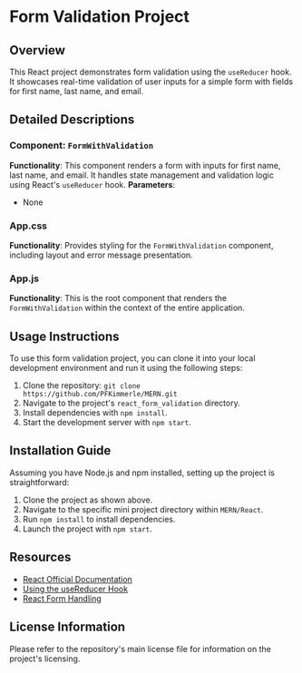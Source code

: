 # Form Validation Project

## Overview
This React project demonstrates form validation using the `useReducer` hook. It showcases real-time validation of user inputs for a simple form with fields for first name, last name, and email.

## Detailed Descriptions
### Component: `FormWithValidation`
**Functionality**: This component renders a form with inputs for first name, last name, and email. It handles state management and validation logic using React's `useReducer` hook.
**Parameters**:
- None

### App.css
**Functionality**: Provides styling for the `FormWithValidation` component, including layout and error message presentation.

### App.js
**Functionality**: This is the root component that renders the `FormWithValidation` within the context of the entire application.

## Usage Instructions
To use this form validation project, you can clone it into your local development environment and run it using the following steps:
1. Clone the repository: `git clone https://github.com/PFKimmerle/MERN.git`
2. Navigate to the project's `react_form_validation` directory.
3. Install dependencies with `npm install`.
4. Start the development server with `npm start`.

## Installation Guide
Assuming you have Node.js and npm installed, setting up the project is straightforward:
1. Clone the project as shown above.
2. Navigate to the specific mini project directory within `MERN/React`.
3. Run `npm install` to install dependencies.
4. Launch the project with `npm start`.

## Resources
- [React Official Documentation](https://reactjs.org/docs/getting-started.html)
- [Using the useReducer Hook](https://reactjs.org/docs/hooks-reference.html#usereducer)
- [React Form Handling](https://reactjs.org/docs/forms.html)

## License Information
Please refer to the repository's main license file for information on the project's licensing.
